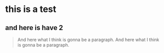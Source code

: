 # this is a test
## and here is have 2 #

> And here what I think is gonna be a paragraph.
And here what I think is gonna be a paragraph.